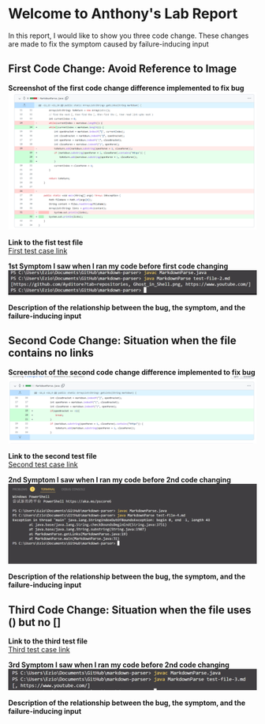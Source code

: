 # Welcome to Anthony's Lab Report

In this report, I would like to show you three code change.
These changes are made to fix the symptom caused by failure-inducing input

## First Code Change: Avoid Reference to Image  

**Screenshot of the first code change difference implemented to fix bug**  
![First code change to fix bug](Code-Change-1.png)  

**Link to the fist test file**  
[First test case link](https://github.com/Ayditore/markdown-parser/blob/main/test-file-4.md) 

**1st Symptom I saw when I ran my code before first code changing**  
![Symptom 1](Symptom-1.png)  

**Description of the relationship between the bug, the symptom, and the failure-inducing input**  

## Second Code Change: Situation when the file contains no links  

**Screenshot of the second code change difference implemented to fix bug**  
![Second code change to fix bug](Code-Change-2.png)  

**Link to the second test file**  
[Second test case link](https://github.com/Ayditore/markdown-parser/blob/main/test-file-2.md)  

**2nd Symptom I saw when I ran my code before 2nd code changing**  
![Symptom 2](Symptom-2.png)  

**Description of the relationship between the bug, the symptom, and the failure-inducing input**  

## Third Code Change: Situation when the file uses () but no []  

**Link to the third test file**  
[Third test case link](https://github.com/Ayditore/markdown-parser/blob/main/test-file-3.md)  

**3rd Symptom I saw when I ran my code before 2nd code changing**  
![Symptom 3](Symptom-3.png)  

**Description of the relationship between the bug, the symptom, and the failure-inducing input**  
